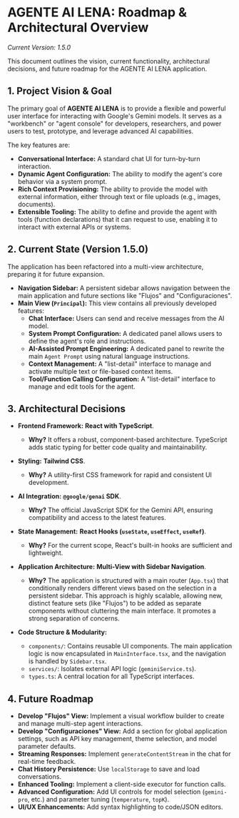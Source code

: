 # AGENTE AI LENA: Roadmap & Architectural Overview

_Current Version: 1.5.0_

This document outlines the vision, current functionality, architectural decisions, and future roadmap for the AGENTE AI LENA application.

## 1. Project Vision & Goal

The primary goal of **AGENTE AI LENA** is to provide a flexible and powerful user interface for interacting with Google's Gemini models. It serves as a "workbench" or "agent console" for developers, researchers, and power users to test, prototype, and leverage advanced AI capabilities.

The key features are:
-   **Conversational Interface:** A standard chat UI for turn-by-turn interaction.
-   **Dynamic Agent Configuration:** The ability to modify the agent's core behavior via a system prompt.
-   **Rich Context Provisioning:** The ability to provide the model with external information, either through text or file uploads (e.g., images, documents).
-   **Extensible Tooling:** The ability to define and provide the agent with tools (function declarations) that it can request to use, enabling it to interact with external APIs or systems.

## 2. Current State (Version 1.5.0)

The application has been refactored into a multi-view architecture, preparing it for future expansion.

-   **Navigation Sidebar:** A persistent sidebar allows navigation between the main application and future sections like "Flujos" and "Configuraciones".
-   **Main View (`Principal`):** This view contains all previously developed features:
    -   **Chat Interface:** Users can send and receive messages from the AI model.
    -   **System Prompt Configuration:** A dedicated panel allows users to define the agent's role and instructions.
    -   **AI-Assisted Prompt Engineering:** A dedicated panel to rewrite the main `Agent Prompt` using natural language instructions.
    -   **Context Management:** A "list-detail" interface to manage and activate multiple text or file-based context items.
    -   **Tool/Function Calling Configuration:** A "list-detail" interface to manage and edit tools for the agent.

## 3. Architectural Decisions

-   **Frontend Framework:** **React with TypeScript**.
    -   **Why?** It offers a robust, component-based architecture. TypeScript adds static typing for better code quality and maintainability.

-   **Styling:** **Tailwind CSS**.
    -   **Why?** A utility-first CSS framework for rapid and consistent UI development.

-   **AI Integration:** **`@google/genai` SDK**.
    -   **Why?** The official JavaScript SDK for the Gemini API, ensuring compatibility and access to the latest features.

-   **State Management:** **React Hooks (`useState`, `useEffect`, `useRef`)**.
    -   **Why?** For the current scope, React's built-in hooks are sufficient and lightweight.

-   **Application Architecture:** **Multi-View with Sidebar Navigation**.
    -   **Why?** The application is structured with a main router (`App.tsx`) that conditionally renders different views based on the selection in a persistent sidebar. This approach is highly scalable, allowing new, distinct feature sets (like "Flujos") to be added as separate components without cluttering the main interface. It promotes a strong separation of concerns.

-   **Code Structure & Modularity:**
    -   `components/`: Contains reusable UI components. The main application logic is now encapsulated in `MainInterface.tsx`, and the navigation is handled by `Sidebar.tsx`.
    -   `services/`: Isolates external API logic (`geminiService.ts`).
    -   `types.ts`: A central location for all TypeScript interfaces.

## 4. Future Roadmap

-   **Develop "Flujos" View:** Implement a visual workflow builder to create and manage multi-step agent interactions.
-   **Develop "Configuraciones" View:** Add a section for global application settings, such as API key management, theme selection, and model parameter defaults.
-   **Streaming Responses:** Implement `generateContentStream` in the chat for real-time feedback.
-   **Chat History Persistence:** Use `localStorage` to save and load conversations.
-   **Enhanced Tooling:** Implement a client-side executor for function calls.
-   **Advanced Configuration:** Add UI controls for model selection (`gemini-pro`, etc.) and parameter tuning (`temperature`, `topK`).
-   **UI/UX Enhancements:** Add syntax highlighting to code/JSON editors.